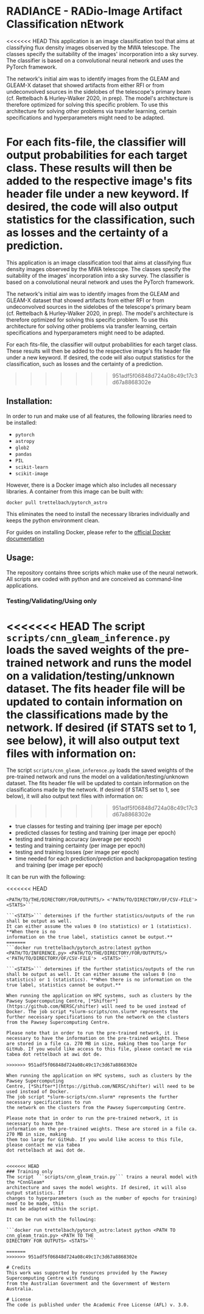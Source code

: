 # RADIAnCE - RADio-Image Artifact Classification nEtwork
<<<<<<< HEAD
This application is an image classification tool that aims at classifying flux density images 
observed by the MWA telescope. The classes specify the suitability of the images' incorporation 
into a sky survey. The classifier is based on a convolutional neural network and uses the 
PyTorch framework. 

The network's initial aim was to identify images from the GLEAM and GLEAM-X dataset that showed 
artifacts from either RFI or from undeconvolved sources in the sidelobes of the telescope's 
primary beam (cf. Rettelbach & Hurley-Walker 2020, in prep). The model's architecture is 
therefore optimized for solving this specific problem. To use this architecture for solving 
other problems via transfer learning, certain specifications and hyperparameters might need to 
be adapted. 

For each fits-file, the classifier will output probabilities for each target class. These 
results will then be added to the respective image's fits header file under a new keyword. If 
desired, the code will also output statistics for the classification, such as losses and the 
certainty of a prediction.
=======
This application is an image classification tool that aims at classifying flux density images observed by the MWA telescope. The classes specify the suitability of the images' incorporation into a sky survey. The classifier is based on a convolutional neural network and uses the PyTorch framework. 

The network's initial aim was to identify images from the GLEAM and GLEAM-X dataset that showed artifacts from either RFI or from undeconvolved sources in the sidelobes of the telescope's primary beam (cf. Rettelbach & Hurley-Walker 2020, in prep). The model's architecture is therefore optimized for solving this specific problem. To use this architecture for solving other problems via transfer learning, certain specifications and hyperparameters might need to be adapted. 

For each fits-file, the classifier will output probabilities for each target class. These results will then be added to the respective image's fits header file under a new keyword. If desired, the code will also output statistics for the classification, such as losses and the certainty of a prediction.
>>>>>>> 951adf5f06848d724a08c49c17c3d67a8868302e

## Installation:
In order to run and make use of all features, the following libraries need to be installed:
- ```pytorch```
- ```astropy```
- ```glob2```
- ```pandas```
- ```PIL```
- ```scikit-learn```
- ```scikit-image```

However, there is a Docker image which also includes all necessary libraries.
A container from this image can be built with:

```docker pull trettelbach/pytorch_astro```

This eliminates the need to install the necessary libraries individually and keeps the python 
environment clean.

For guides on installing Docker, please refer to the [official Docker 
documentation](https://docs.docker.com/)



## Usage:
The repository contains three scripts which make use of the neural network. All scripts are 
coded with python and are conceived as command-line applications.
### Testing/Validating/Using only
<<<<<<< HEAD
The script ```scripts/cnn_gleam_inference.py``` loads the saved weights of the pre-trained 
network and runs the model on a validation/testing/unknown dataset. The fits header file will 
be updated to contain information on the classifications made by the network. If desired (if 
STATS set to 1, see below), it will also output text files with information on:
=======
The script ```scripts/cnn_gleam_inference.py``` loads the saved weights of the pre-trained network and runs the model on a validation/testing/unknown dataset. The fits header file will be updated to contain information on the classifications made by the network. If desired (if STATS set to 1, see below), it will also output text files with information on:
>>>>>>> 951adf5f06848d724a08c49c17c3d67a8868302e


- true classes for testing and training (per image per epoch)
- predicted classes for testing and training (per image per epoch)
- testing and training accuracy (average per epoch)
- testing and training certainty (per image per epoch)
- testing and training losses (per image per epoch)
- time needed for each prediction/prediction and backpropagation testing and training (per 
image per epoch)


It can be run with the following:

<<<<<<< HEAD
```docker run trettelbach/pytorch_astro:latest python <PATH/TO/INFERENCE.py> 
<PATH/TO/THE/DIRECTORY/FOR/OUTPUTS/> <'PATH/TO/DIRECTORY/OF/CSV-FILE'>  <STATS>```

```<STATS>``` determines if the further statistics/outputs of the run shall be output as well. 
It can either assume the values 0 (no statistics) or 1 (statistics). **When there is no 
information on the true label, statistics cannot be output.**
=======
```docker run trettelbach/pytorch_astro:latest python <PATH/TO/INFERENCE.py> <PATH/TO/THE/DIRECTORY/FOR/OUTPUTS/> <'PATH/TO/DIRECTORY/OF/CSV-FILE'>  <STATS>```

```<STATS>``` determines if the further statistics/outputs of the run shall be output as well. It can either assume the values 0 (no statistics) or 1 (statistics). **When there is no information on the true label, statistics cannot be output.**

When running the application on HPC systems, such as clusters by the Pawsey Supercomputing Centre, [*Shifter*](https://github.com/NERSC/shifter) will need to be used instead of Docker. The job script *slurm-scripts/cnn.slurm* represents the further necessary specifications to run the network on the clusters from the Pawsey Supercomputing Centre. 

Please note that in order to run the pre-trained network, it is necessary to have the information on the pre-trained weights. These are stored in a file ca. 270 MB in size, making them too large for GitHub. If you would like access to this file, please contact me via tabea dot rettelbach at awi dot de.

>>>>>>> 951adf5f06848d724a08c49c17c3d67a8868302e

When running the application on HPC systems, such as clusters by the Pawsey Supercomputing 
Centre, [*Shifter*](https://github.com/NERSC/shifter) will need to be used instead of Docker. 
The job script *slurm-scripts/cnn.slurm* represents the further necessary specifications to run 
the network on the clusters from the Pawsey Supercomputing Centre. 

Please note that in order to run the pre-trained network, it is necessary to have the 
information on the pre-trained weights. These are stored in a file ca. 270 MB in size, making 
them too large for GitHub. If you would like access to this file, please contact me via tabea 
dot rettelbach at awi dot de.


<<<<<<< HEAD
### Training only
The script ```scripts/cnn_gleam_train.py``` trains a neural model with the *CnnGleam* 
architecture and saves the model weights. If desired, it will also output statistics. If 
changes to hyperparameters (such as the number of epochs for training) need to be made, this 
must be adapted within the script.

It can be run with the following:

```docker run trettelbach/pytorch_astro:latest python <PATH TO cnn_gleam_train.py> <PATH TO THE 
DIRECTORY FOR OUTPUTS> <STATS>```

=======
>>>>>>> 951adf5f06848d724a08c49c17c3d67a8868302e

# Credits
This work was supported by resources provided by the Pawsey Supercomputing Centre with funding 
from the Australian Government and the Government of Western Australia.

# License
The code is published under the Academic Free License (AFL) v. 3.0.

